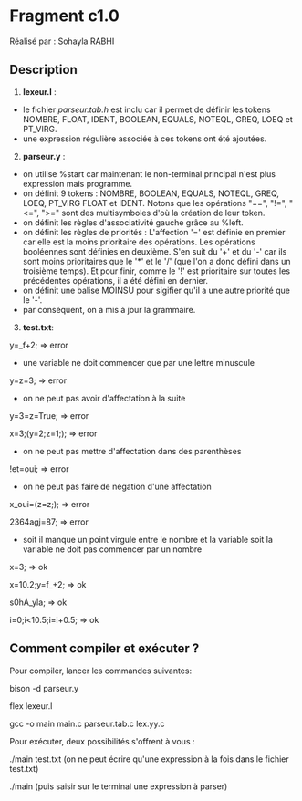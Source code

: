 # Fragment c1.0

Réalisé par : Sohayla RABHI

## Description 

1. **lexeur.l** : 
- le fichier *parseur.tab.h* est inclu car il permet de définir les tokens NOMBRE, FLOAT, IDENT, BOOLEAN, EQUALS, NOTEQL, GREQ, LOEQ et PT_VIRG. 
- une expression régulière associée à ces tokens ont été ajoutées.

2. **parseur.y** :
- on utilise %start car maintenant le non-terminal principal n'est plus expression mais programme.
- on définit 9 tokens : NOMBRE, BOOLEAN, EQUALS, NOTEQL, GREQ, LOEQ, PT_VIRG FLOAT et IDENT. Notons que les opérations "==", "!=", "<=", ">=" sont des multisymboles d'où la création de leur token.
- on définit les règles d'associativité gauche grâce au %left.
- on définit les règles de priorités : L'affection '=' est définie en premier car elle est la moins prioritaire des opérations. Les opérations booléennes sont définies en deuxième. S'en suit du '+' et du '-' car ils sont moins prioritaires que le '*' et le '/' (que l'on a donc défini dans un troisième temps). Et pour finir, comme le '!' est prioritaire sur toutes les précédentes opérations, il a été défini en dernier.
- on définit une balise MOINSU pour sigifier qu'il a une autre priorité que le '-'.
- par conséquent, on a mis à jour la grammaire.


3. **test.txt**:

y=_f+2;  => error 

- une variable ne doit commencer que par une lettre minuscule

y=z=3;   => error 

- on ne peut pas avoir d'affectation à la suite

y=3=z=True; => error

x=3;(y=2;z=1;); => error 

- on ne peut pas mettre d'affectation dans des parenthèses

!et=oui; => error 

- on ne peut pas faire de négation d'une affectation

x_oui=(z=z;); => error 

2364agj=87; => error 

- soit il manque un point virgule entre le nombre et la variable soit la variable ne doit pas commencer par un nombre

x=3;  => ok

x=10.2;y=f_+2; => ok

s0hA_yla; => ok

i=0;i<10.5;i=i+0.5; => ok



## Comment compiler et exécuter ?

Pour compiler, lancer les commandes suivantes:

bison -d parseur.y

flex lexeur.l

gcc -o main main.c parseur.tab.c lex.yy.c

Pour exécuter, deux possibilités s'offrent à vous :

./main test.txt
(on ne peut écrire qu'une expression à la fois dans le fichier test.txt)

./main
(puis saisir sur le terminal une expression à parser)



